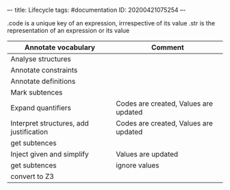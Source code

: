 –-
title: Lifecycle
tags: #documentation
   ID: 20200421075254
–-

.code is a unique key of an expression, irrrespective of its value
.str is the representation of an expression or its value


| Annotate vocabulary                     | Comment                               |
|-----------------------------------------|---------------------------------------|
| Analyse structures                      |                                       |
| Annotate constraints                    |                                       |
| Annotate definitions                    |                                       |
| Mark subtences                          |                                       |
| Expand quantifiers                      | Codes are created, Values are updated |
| Interpret structures, add justification | Codes are created, Values are updated |
| get subtences                           |                                       |
| Inject given and simplify               | Values are updated                    |
| get subtences                           | ignore values                         |
| convert to Z3                           |                                       |
